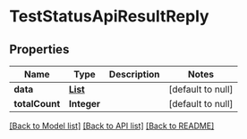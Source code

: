 # TestStatusApiResultReply
## Properties

| Name | Type | Description | Notes |
|------------ | ------------- | ------------- | -------------|
| **data** | [**List**](TestStatusApiResult.md) |  | [default to null] |
| **totalCount** | **Integer** |  | [default to null] |

[[Back to Model list]](../README.md#documentation-for-models) [[Back to API list]](../README.md#documentation-for-api-endpoints) [[Back to README]](../README.md)

